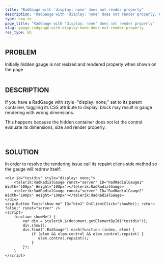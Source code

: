 ```yaml
---
title: "RadGauge with 'display: none' does not render properly"
description: "RadGauge with 'display: none' does not render properly. Check it now!"
type: how-to
page_title: "RadGauge with 'display: none' does not render properly"
slug: gauge-radgauge-with-display-none-does-not-render-properly
res_type: kb
---
```



## PROBLEM
 Initially hidden gauge is not resized and rendered properly when shown on the page  
   
## DESCRIPTION
 If you have a RadGauge with style="display: none;" set to its parent container, toggling its CSS attribute to display: block may result in gauge rendering with wrong dimensions.  
  
 This happens because the hidden container does not let the control evaluate its dimensions, size and render properly.

    
## SOLUTION
 In order to resolve the rendering issue call its repaint client-side method so the gauge will redraw itself:  
  

````ASP.NET
<div id="testdiv" style="display: none;">
    <telerik:RadRadialGauge runat="server" ID="RadRadialGauge1" Width="100px" Height="100px"></telerik:RadRadialGauge>
    <telerik:RadRadialGauge runat="server" ID="RadRadialGauge2" Width="100px" Height="100px"></telerik:RadRadialGauge>
</div>
<asp:Button Text="show me" ID="btn1" OnClientClick="showMe(); return false;" runat="server" />
<script>
    function showMe() {
        var div = $telerik.$(document.getElementById("testdiv"));
        div.show();
        div.find(".RadGauge").each(function (index, elem) {
            if (elem && elem.control && elem.control.repaint) {
               elem.control.repaint();
            }
        });
    }
</script>
````

 